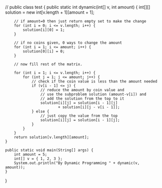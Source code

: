 //
public class test 
{
      public static int dynamic(int[] v, int amount) {
		  int[][] solution = new int[v.length + 1][amount + 1];

		// if amount=0 then just return empty set to make the change
		for (int i = 0; i <= v.length; i++) {
			solution[i][0] = 1;
		}

		// if no coins given, 0 ways to change the amount
		for (int i = 1; i <= amount; i++) {
			solution[0][i] = 0;
		}

		// now fill rest of the matrix.

		for (int i = 1; i <= v.length; i++) {
			for (int j = 1; j <= amount; j++) {
				// check if the coin value is less than the amount needed
				if (v[i - 1] <= j) {
					// reduce the amount by coin value and
					// use the subproblem solution (amount-v[i]) and
					// add the solution from the top to it
					solution[i][j] = solution[i - 1][j]
							+ solution[i][j - v[i - 1]];
				} else {
					// just copy the value from the top
					solution[i][j] = solution[i - 1][j];
				}
			}
		}
		return solution[v.length][amount];
	}

	public static void main(String[] args) {
		int amount = 5;
		int[] v = { 1, 2, 3 };
		System.out.println("By Dynamic Programming " + dynamic(v, amount));
	}

}
